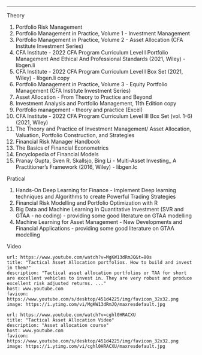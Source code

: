 ----
Theory
1. Portfolio Risk Management
2. Portfolio Management in Practice, Volume 1 - Investment Management
3. Portfolio Management in Practice, Volume 2 - Asset Allocation (CFA Institute Investment Series)
4. CFA Institute - 2022 CFA Program Curriculum Level I Portfolio Management And Ethical And Professional Standards (2021, Wiley) - libgen.li
5. CFA Institute - 2022 CFA Program Curriculum Level I Box Set (2021, Wiley) - libgen.li copy
6. Portfolio Management in Practice, Volume 3 - Equity Portfolio Management (CFA Institute Investment Series)
7. Asset Allocation - From Theory to Practice and Beyond
8. Investment Analysis and Portfolio Management, 11th Edition copy
9. Portfolio management - theory and practice (Excel)
10. CFA Institute - 2022 CFA Program Curriculum Level III Box Set (vol. 1-6) (2021, Wiley)
11. The Theory and Practice of Investment Management/ Asset Allocation, Valuation, Portfolio Construction, and Strategies
12. Financial Risk Manager Handbook
13. The Basics of Financial Econometrics
14. Encyclopedia of Financial Models
15. Pranay Gupta, Sven R. Skallsjo, Bing Li - Multi-Asset Investing_ A Practitioner’s Framework (2016, Wiley) - libgen.lc

Pratical 
1. Hands-On Deep Learning for Finance - Implement Deep learning techniques and Algorithms to create Powerful Trading Strategies
2. Financial Risk Modelling and Portfolio Optimization with R
3. Big Data and Machine Learning in Quantitative Investment (SVR and GTAA - no coding) - providing some good literature on GTAA modelling
4. Machine Learning for Asset Management - New Developments and Financial Applications - providing some good literature on GTAA modelling

Video

```cardlink
url: https://www.youtube.com/watch?v=MgKW13dRmJQ&t=80s
title: "Tactical Asset Allocation portfolios. How to build and invest in them?"
description: "Tactical asset allocation portfolios or TAA for short are excellent vehicles to invest in. They are very robust and produce excellent risk adjusted returns. ..."
host: www.youtube.com
favicon: https://www.youtube.com/s/desktop/451d4225/img/favicon_32x32.png
image: https://i.ytimg.com/vi/MgKW13dRmJQ/maxresdefault.jpg
```


```cardlink
url: https://www.youtube.com/watch?v=cghl0HRACXU
title: "Tactical Asset Allocation Video"
description: "Asset allocation course"
host: www.youtube.com
favicon: https://www.youtube.com/s/desktop/451d4225/img/favicon_32x32.png
image: https://i.ytimg.com/vi/cghl0HRACXU/maxresdefault.jpg
```
